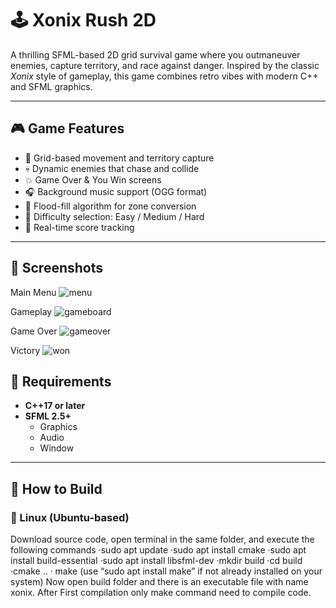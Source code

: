# 🕹️ Xonix Rush 2D

A thrilling SFML-based 2D grid survival game where you outmaneuver enemies, capture territory, and race against danger. Inspired by the classic *Xonix* style of gameplay, this game combines retro vibes with modern C++ and SFML graphics.

---

## 🎮 Game Features

- 🚗 Grid-based movement and territory capture
- 💀 Dynamic enemies that chase and collide
- 💥 Game Over & You Win screens
- 🎧 Background music support (OGG format)
- 🧠 Flood-fill algorithm for zone conversion
- 🎯 Difficulty selection: Easy / Medium / Hard
- 🧾 Real-time score tracking

---

## 📸 Screenshots

Main Menu 
![menu](https://github.com/user-attachments/assets/8fa73b93-7ecb-4b3f-ac81-946a6f766091)


Gameplay 
![gameboard](https://github.com/user-attachments/assets/55750180-1bc3-457f-862c-5c8fa073b70b)

Game Over 
![gameover](https://github.com/user-attachments/assets/0a4e689f-5ff7-43ed-b827-06e5279dc707)

Victory 
![won](https://github.com/user-attachments/assets/58fde276-0320-4aca-8f53-82d7a7a4e4b8)


## 🔧 Requirements

- **C++17 or later**
- **SFML 2.5+**
  - Graphics
  - Audio
  - Window

---

## 🚀 How to Build

### 🐧 Linux (Ubuntu-based)
Download source code, open terminal in the same folder, and execute the following commands
·sudo apt update
·sudo apt install cmake
·sudo apt install build-essential
·sudo apt install libsfml-dev
·mkdir build
·cd build
·cmake ..
· make (use “sudo apt install make” if not already installed on your system)
Now open build folder and there is an executable file with name xonix. After First
compilation only make command need to compile code.










